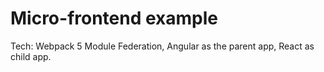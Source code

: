 # Micro-frontend example
Tech: Webpack 5 Module Federation, Angular as the parent app, React as child app.
